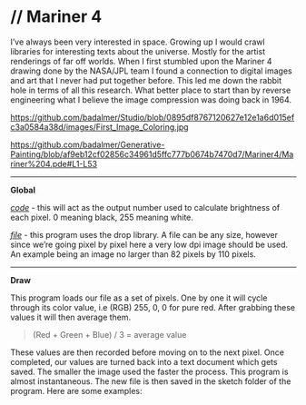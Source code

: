 # // Mariner 4

I’ve always been very interested in space. Growing up I would crawl libraries for interesting texts about the universe. Mostly for the artist renderings of far off worlds. When I first stumbled upon the Mariner 4 drawing done by the NASA/JPL team I found a connection to digital images and art that I never had put together before. This led me down the rabbit hole in terms of all this research. What better place to start than by reverse engineering what I believe the image compression was doing back in 1964.

https://github.com/badalmer/Studio/blob/0895df8767120627e12e1a6d015efc3a0584a38d/images/First_Image_Coloring.jpg

https://github.com/badalmer/Generative-Painting/blob/af9eb12cf02856c34961d5ffc777b0674b7470d7/Mariner4/Mariner%204.pde#L1-L53

***
**Global**

[*code*](https://github.com/badalmer/Generative-Painting/blob/1161948cf8b4a27d7487b959a95081662a1d2804/Mariner4/Mariner%204.pde#L10) - this will act as the output number used to calculate brightness of each pixel. 0 meaning black, 255 meaning white.

[*file*](https://github.com/badalmer/Generative-Painting/blob/1161948cf8b4a27d7487b959a95081662a1d2804/Mariner4/Mariner%204.pde#L9) - this program uses the drop library. A file can be any size, however since we’re going pixel by pixel here a very low dpi image should be used. An example being an image no larger than 82 pixels by 110 pixels. 

***
**Draw**

This program loads our file as a set of pixels. One by one it will cycle through its color value, i.e (RGB) 255, 0, 0 for pure red. After grabbing these values it will then average them. 

> (Red + Green + Blue) / 3 = average value

These values are then recorded before moving on to the next pixel. Once completed, our values are turned back into a text document which gets saved. The smaller the image used the faster the process. This program is almost instantaneous. The new file is then saved in the sketch folder of the program. Here are some examples:
